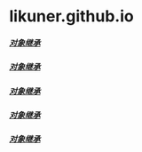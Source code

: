 # likuner.github.io
##### [对象继承](https://github.com/likuner/fragment/blob/master/%E5%AF%B9%E8%B1%A1%E7%BB%A7%E6%89%BF.md)<br/>
##### [对象继承](https://github.com/likuner/fragment/blob/master/%E5%AF%B9%E8%B1%A1%E7%BB%A7%E6%89%BF.md)<br/>
##### [对象继承](https://github.com/likuner/fragment/blob/master/%E5%AF%B9%E8%B1%A1%E7%BB%A7%E6%89%BF.md)<br/>
##### [对象继承](https://github.com/likuner/fragment/blob/master/%E5%AF%B9%E8%B1%A1%E7%BB%A7%E6%89%BF.md)<br/>
##### [对象继承](https://github.com/likuner/fragment/blob/master/%E5%AF%B9%E8%B1%A1%E7%BB%A7%E6%89%BF.md)<br/>
